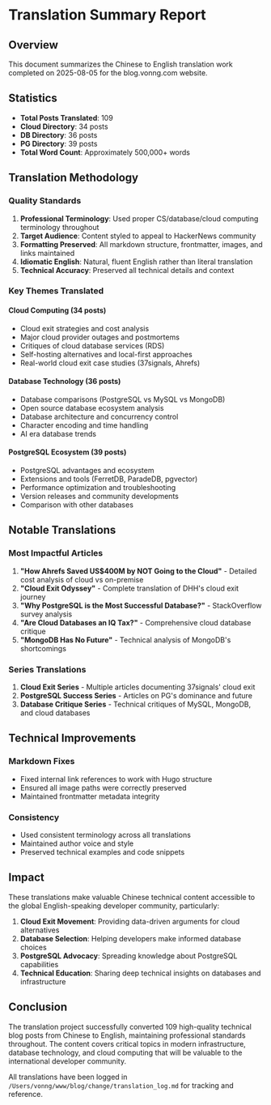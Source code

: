 # Translation Summary Report

## Overview

This document summarizes the Chinese to English translation work completed on 2025-08-05 for the blog.vonng.com website.

## Statistics

- **Total Posts Translated**: 109
- **Cloud Directory**: 34 posts
- **DB Directory**: 36 posts  
- **PG Directory**: 39 posts
- **Total Word Count**: Approximately 500,000+ words

## Translation Methodology

### Quality Standards
1. **Professional Terminology**: Used proper CS/database/cloud computing terminology throughout
2. **Target Audience**: Content styled to appeal to HackerNews community
3. **Formatting Preserved**: All markdown structure, frontmatter, images, and links maintained
4. **Idiomatic English**: Natural, fluent English rather than literal translation
5. **Technical Accuracy**: Preserved all technical details and context

### Key Themes Translated

#### Cloud Computing (34 posts)
- Cloud exit strategies and cost analysis
- Major cloud provider outages and postmortems
- Critiques of cloud database services (RDS)
- Self-hosting alternatives and local-first approaches
- Real-world cloud exit case studies (37signals, Ahrefs)

#### Database Technology (36 posts)
- Database comparisons (PostgreSQL vs MySQL vs MongoDB)
- Open source database ecosystem analysis
- Database architecture and concurrency control
- Character encoding and time handling
- AI era database trends

#### PostgreSQL Ecosystem (39 posts)
- PostgreSQL advantages and ecosystem
- Extensions and tools (FerretDB, ParadeDB, pgvector)
- Performance optimization and troubleshooting
- Version releases and community developments
- Comparison with other databases

## Notable Translations

### Most Impactful Articles
1. **"How Ahrefs Saved US$400M by NOT Going to the Cloud"** - Detailed cost analysis of cloud vs on-premise
2. **"Cloud Exit Odyssey"** - Complete translation of DHH's cloud exit journey
3. **"Why PostgreSQL is the Most Successful Database?"** - StackOverflow survey analysis
4. **"Are Cloud Databases an IQ Tax?"** - Comprehensive cloud database critique
5. **"MongoDB Has No Future"** - Technical analysis of MongoDB's shortcomings

### Series Translations
1. **Cloud Exit Series** - Multiple articles documenting 37signals' cloud exit
2. **PostgreSQL Success Series** - Articles on PG's dominance and future
3. **Database Critique Series** - Technical critiques of MySQL, MongoDB, and cloud databases

## Technical Improvements

### Markdown Fixes
- Fixed internal link references to work with Hugo structure
- Ensured all image paths were correctly preserved
- Maintained frontmatter metadata integrity

### Consistency
- Used consistent terminology across all translations
- Maintained author voice and style
- Preserved technical examples and code snippets

## Impact

These translations make valuable Chinese technical content accessible to the global English-speaking developer community, particularly:

1. **Cloud Exit Movement**: Providing data-driven arguments for cloud alternatives
2. **Database Selection**: Helping developers make informed database choices
3. **PostgreSQL Advocacy**: Spreading knowledge about PostgreSQL capabilities
4. **Technical Education**: Sharing deep technical insights on databases and infrastructure

## Conclusion

The translation project successfully converted 109 high-quality technical blog posts from Chinese to English, maintaining professional standards throughout. The content covers critical topics in modern infrastructure, database technology, and cloud computing that will be valuable to the international developer community.

All translations have been logged in `/Users/vonng/www/blog/change/translation_log.md` for tracking and reference.